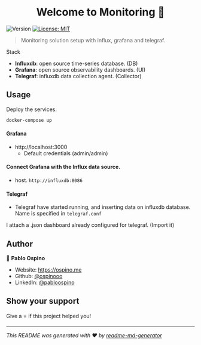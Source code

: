 <h1 align="center">Welcome to Monitoring 👋</h1>
<p>
  <img alt="Version" src="https://img.shields.io/badge/version-1.0.0-blue.svg?cacheSeconds=2592000" />
  <a href="#" target="_blank">
    <img alt="License: MIT" src="https://img.shields.io/badge/License-MIT-yellow.svg" />
  </a>
</p>

> Monitoring solution setup with influx, grafana and telegraf.

Stack
- **Influxdb**: open source time-series database. (DB)
- **Grafana**: open source observability dashboards. (UI)
- **Telegraf**: influxdb data collection agent. (Collector)

## Usage

Deploy the services.
```sh
docker-compose up 
```

#### Grafana
- http://localhost:3000
  - Default credentials (admin/admin)

#### Connect Grafana with the Influx data source.

- host. `http://influxdb:8086`

#### Telegraf

- Telegraf have started running, and inserting data on influxdb database. Name is specified in `telegraf.conf`


I attach a .json dashboard already configured for telegraf. (Import it)


## Author

👤 **Pablo Ospino**

* Website: https://ospino.me
* Github: [@ospinooo](https://github.com/ospinooo)
* LinkedIn: [@pabloospino](https://linkedin.com/in/pabloospino)

## Show your support

Give a ⭐️ if this project helped you!

***
_This README was generated with ❤️ by [readme-md-generator](https://github.com/kefranabg/readme-md-generator)_